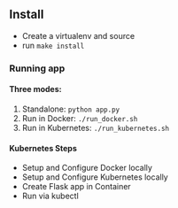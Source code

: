 ## Install

* Create a virtualenv and source
* run `make install`

### Running app

#### Three modes:

1. Standalone:  `python app.py`
2. Run in Docker:  `./run_docker.sh`
3. Run in Kubernetes:  `./run_kubernetes.sh`

#### Kubernetes Steps

* Setup and Configure Docker locally
* Setup and Configure Kubernetes locally
* Create Flask app in Container
* Run via kubectl

